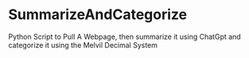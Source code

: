 # SummarizeAndCategorize
Python Script to Pull A Webpage, then summarize it using ChatGpt and categorize it using the Melvil Decimal System 
